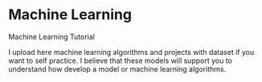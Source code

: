 # Machine Learning
 Machine Learning Tutorial
 
 I upload here machine learning algorithms and projects with dataset if you want to self practice. I believe that these models will support you to understand how develop a model or machine learning algorithms.
